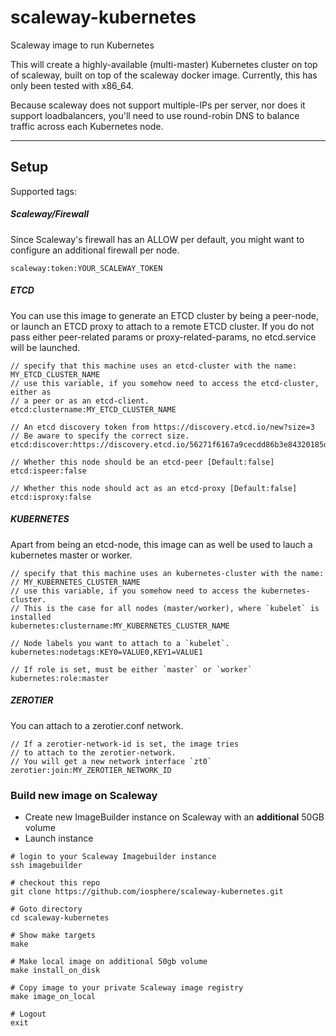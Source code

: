 # scaleway-kubernetes
Scaleway image to run Kubernetes

This will create a highly-available (multi-master) Kubernetes cluster on top of scaleway, built on top of the scaleway docker image. Currently, this has only been tested with x86_64.

Because scaleway does not support multiple-IPs per server, nor does it support loadbalancers, you'll need to use round-robin DNS to balance traffic across each Kubernetes node.

---

## Setup

Supported tags:

##### Scaleway/Firewall

Since Scaleway's firewall has an ALLOW per default,
you might want to configure an additional firewall per node.

```
scaleway:token:YOUR_SCALEWAY_TOKEN
```

##### ETCD

You can use this image to generate an ETCD cluster by being a peer-node, or launch an ETCD proxy to attach to a remote ETCD cluster.
If you do not pass either peer-related params or proxy-related-params, no
etcd.service will be launched.

```
// specify that this machine uses an etcd-cluster with the name: MY_ETCD_CLUSTER_NAME
// use this variable, if you somehow need to access the etcd-cluster, either as
// a peer or as an etcd-client.
etcd:clustername:MY_ETCD_CLUSTER_NAME

// An etcd discovery token from https://discovery.etcd.io/new?size=3
// Be aware to specify the correct size.
etcd:discover:https://discovery.etcd.io/56271f6167a9cecdd86b3e84320185d0

// Whether this node should be an etcd-peer [Default:false]
etcd:ispeer:false

// Whether this node should act as an etcd-proxy [Default:false]
etcd:isproxy:false
```

##### KUBERNETES

Apart from being an etcd-node, this image can as well
be used to lauch a kubernetes master or worker.

```
// specify that this machine uses an kubernetes-cluster with the name:
// MY_KUBERNETES_CLUSTER_NAME
// use this variable, if you somehow need to access the kubernetes-cluster.
// This is the case for all nodes (master/worker), where `kubelet` is installed
kubernetes:clustername:MY_KUBERNETES_CLUSTER_NAME

// Node labels you want to attach to a `kubelet`.
kubernetes:nodetags:KEY0=VALUE0,KEY1=VALUE1

// If role is set, must be either `master` or `worker`
kubernetes:role:master
```

##### ZEROTIER

You can attach to a zerotier.conf network.

```
// If a zerotier-network-id is set, the image tries
// to attach to the zerotier-network.
// You will get a new network interface `zt0`
zerotier:join:MY_ZEROTIER_NETWORK_ID
```

### Build new image on Scaleway

- Create new ImageBuilder instance on Scaleway with an **additional** 50GB
  volume
- Launch instance

```
# login to your Scaleway Imagebuilder instance
ssh imagebuilder

# checkout this repo
git clone https://github.com/iosphere/scaleway-kubernetes.git

# Goto directory
cd scaleway-kubernetes

# Show make targets
make

# Make local image on additional 50gb volume
make install_on_disk

# Copy image to your private Scaleway image registry
make image_on_local

# Logout
exit
```




